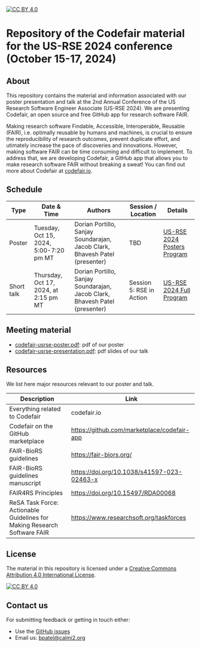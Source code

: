 [![CC BY 4.0][cc-by-shield]][cc-by]

[cc-by]: http://creativecommons.org/licenses/by/4.0/
[cc-by-shield]: https://img.shields.io/badge/License-CC%20BY%204.0-lightgrey.svg
[cc-by-image]: https://i.creativecommons.org/l/by/4.0/88x31.png

# Repository of the Codefair material for the US-RSE 2024 conference (October 15-17, 2024)

## About

This repository contains the material and information associated with our poster presentation and talk at the 2nd Annual Conference of the US Research Software Engineer Associate (US-RSE 2024). We are presenting Codefair, an open source and free GitHub app for research software FAIR.

Making research software Findable, Accessible, Interoperable, Reusable (FAIR), i.e. optimally reusable by humans and machines, is crucial to ensure the reproducibility of research outcomes, prevent duplicate effort, and utimately increase the pace of discoveries and innovations. However, making software FAIR can be time consuming and difficult to implement. To address that, we are developing Codefair, a GitHub app that allows you to make research software FAIR without breaking a sweat! You can find out more about Codefair at [codefair.io](https://codefair.io/).

## Schedule

| Type            | Date & Time             | Authors                          | Session / Location                                              | Details |
| --------------- | -----------------|--------------------------------- |------------------------------------------------------ |------------------- |
| Poster          |  Tuesday, Oct 15, 2024, 5:00-7:20 pm MT | Dorian Portillo, Sanjay Soundarajan, Jacob Clark, Bhavesh Patel (presenter) | TBD  |[US-RSE 2024 Posters Program](https://us-rse.org/usrse24/program/posters/) |
| Short talk      |  Thursday, Oct 17, 2024, at 2:15 pm MT | Dorian Portillo, Sanjay Soundarajan, Jacob Clark, Bhavesh Patel (presenter)| Session 5: RSE in Action | [US-RSE 2024 Full Program](https://us-rse.org/usrse24/program/) |


## Meeting material

- [codefair-usrse-poster.pdf](codefair-usrse-poster.pdf): pdf of our poster
- [codefair-usrse-presentation.pdf](codefair-usrse-presentation.pdf): pdf slides of our talk

## Resources

We list here major resources relevant to our poster and talk.

| Description                                         | Link                                                              |
| --------------------------------------------------  | ----------------------------------------------------------------- |
| Everything related to Codefair                         | codefair.io |
| Codefair on the GitHub marketplace                         | https://github.com/marketplace/codefair-app |
| FAIR-BioRS guidelines                           | https://fair-biors.org/ |
| FAIR-BioRS guidelines manuscript                          | https://doi.org/10.1038/s41597-023-02463-x |
| FAIR4RS Principles                          | https://doi.org/10.15497/RDA00068 |
| ReSA Task Force: Actionable Guidelines for Making Research Software FAIR                          | https://www.researchsoft.org/taskforces |


## License
The material in this repository is licensed under a
[Creative Commons Attribution 4.0 International License][cc-by].

[![CC BY 4.0][cc-by-image]][cc-by]

## Contact us
For submitting feedback or getting in touch either:
- Use the [GitHub issues](https://github.com/fairdataihub/codefair-USRSE-2024/issues) 
- Email us: bpatel@calmi2.org

